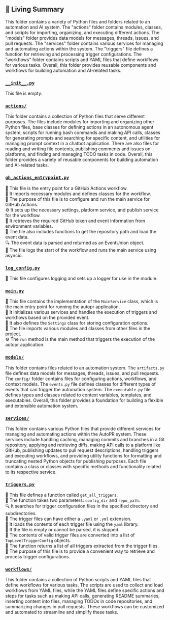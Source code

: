 

<!-- Living README Summary -->
## 🌳 Living Summary

This folder contains a variety of Python files and folders related to an automation and AI system. The "actions" folder contains modules, classes, and scripts for importing, organizing, and executing different actions. The "models" folder provides data models for messages, threads, issues, and pull requests. The "services" folder contains various services for managing and automating actions within the system. The "triggers" file defines a function for retrieving and processing trigger configurations. The "workflows" folder contains scripts and YAML files that define workflows for various tasks. Overall, this folder provides reusable components and workflows for building automation and AI-related tasks.


### [`__init__.py`](https://github.com/raphael-francis/AutoPR-internal/blob/abf8a94706cbed9949282f3ad09945acb09227e5/./autopr/__init__.py)

This file is empty.  


### [`actions/`](https://github.com/raphael-francis/AutoPR-internal/blob/abf8a94706cbed9949282f3ad09945acb09227e5/./autopr/actions)

This folder contains a collection of Python files that serve different purposes. The files include modules for importing and organizing other Python files, base classes for defining actions in an autonomous agent system, scripts for running bash commands and making API calls, classes for generating prompts and searching for specific content, and utilities for managing prompt context in a chatbot application. There are also files for reading and writing file contents, publishing comments and issues on platforms, and finding and managing TODO tasks in code. Overall, this folder provides a variety of reusable components for building automation and AI-related tasks.  


### [`gh_actions_entrypoint.py`](https://github.com/raphael-francis/AutoPR-internal/blob/abf8a94706cbed9949282f3ad09945acb09227e5/./autopr/gh_actions_entrypoint.py)

📝 This file is the entry point for a GitHub Actions workflow.  
🔧 It imports necessary modules and defines classes for the workflow.  
🚀 The purpose of this file is to configure and run the main service for GitHub Actions.  
⚙️ It sets up the necessary settings, platform service, and publish service for the workflow.  
🔑 It retrieves the required GitHub token and event information from environment variables.  
📂 The file also includes functions to get the repository path and load the event data.  
🔍 The event data is parsed and returned as an EventUnion object.  
📝 The file logs the start of the workflow and runs the main service using asyncio.  


### [`log_config.py`](https://github.com/raphael-francis/AutoPR-internal/blob/abf8a94706cbed9949282f3ad09945acb09227e5/./autopr/log_config.py)

📝 This file configures logging and sets up a logger for use in the module.  


### [`main.py`](https://github.com/raphael-francis/AutoPR-internal/blob/abf8a94706cbed9949282f3ad09945acb09227e5/./autopr/main.py)

📝 This file contains the implementation of the `MainService` class, which is the main entry point for running the autopr application.   
🔧 It initializes various services and handles the execution of triggers and workflows based on the provided event.   
🔑 It also defines the `Settings` class for storing configuration options.   
📁 The file imports various modules and classes from other files in the project.   
⚙️ The `run` method is the main method that triggers the execution of the autopr application.  


### [`models/`](https://github.com/raphael-francis/AutoPR-internal/blob/abf8a94706cbed9949282f3ad09945acb09227e5/./autopr/models)

This folder contains files related to an automation system. The `artifacts.py` file defines data models for messages, threads, issues, and pull requests. The `config/` folder contains files for configuring actions, workflows, and context models. The `events.py` file defines classes for different types of events that can trigger the automation system. The `executable.py` file defines types and classes related to context variables, templates, and executables. Overall, this folder provides a foundation for building a flexible and extensible automation system.  


### [`services/`](https://github.com/raphael-francis/AutoPR-internal/blob/abf8a94706cbed9949282f3ad09945acb09227e5/./autopr/services)

This folder contains various Python files that provide different services for managing and automating actions within the AutoPR system. These services include handling caching, managing commits and branches in a Git repository, applying and retrieving diffs, making API calls to a platform like GitHub, publishing updates to pull request descriptions, handling triggers and executing workflows, and providing utility functions for formatting and truncating nested Python objects for publishing purposes. Each file contains a class or classes with specific methods and functionality related to its respective service.  


### [`triggers.py`](https://github.com/raphael-francis/AutoPR-internal/blob/abf8a94706cbed9949282f3ad09945acb09227e5/./autopr/triggers.py)

📄 This file defines a function called `get_all_triggers`.    
📁 The function takes two parameters: `config_dir` and `repo_path`.    
🔍 It searches for trigger configuration files in the specified directory and subdirectories.    
🔧 The trigger files can have either a `.yaml` or `.yml` extension.    
🔐 It loads the contents of each trigger file using the `yaml` library.    
🔁 If the file is empty or cannot be parsed, it is skipped.    
📝 The contents of valid trigger files are converted into a list of `TopLevelTriggerConfig` objects.    
🔀 The function returns a list of all triggers extracted from the trigger files.    
📌 The purpose of this file is to provide a convenient way to retrieve and process trigger configurations.  


### [`workflows/`](https://github.com/raphael-francis/AutoPR-internal/blob/abf8a94706cbed9949282f3ad09945acb09227e5/./autopr/workflows)

This folder contains a collection of Python scripts and YAML files that define workflows for various tasks. The scripts are used to collect and load workflows from YAML files, while the YAML files define specific actions and steps for tasks such as making API calls, generating README summaries, inserting content into files, managing TODOs in code repositories, and summarizing changes in pull requests. These workflows can be customized and automated to streamline and simplify these tasks.  

<!-- Living README Summary -->